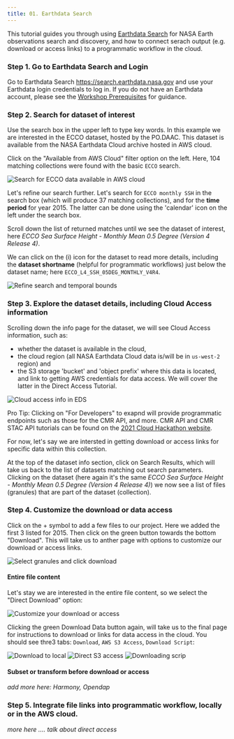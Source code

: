 ```yaml
---
title: 01. Earthdata Search
---
```


This tutorial guides you through using [Earthdata Search](https://search.earthdata.nasa.gov/) for NASA Earth observations search and discovery, and how to connect serach output (e.g. download or access links) to a programmatic workflow in the cloud. 

### Step 1. Go to Earthdata Search and Login

Go to Earthdata Search <https://search.earthdata.nasa.gov> and use your Earthdata login credentials to log in. If you do not have an Earthdata account, please see the [Workshop Prerequisites](https://nasa-openscapes.github.io/2021-Cloud-Workshop-AGU/logistics/prerequisites.html) for guidance.

### Step 2. Search for dataset of interest

Use the search box in the upper left to type key words. In this example we are interested in the ECCO dataset, hosted by the PO.DAAC. This dataset is available from the NASA Earthdata Cloud archive hosted in AWS cloud. 

Click on the "Available from AWS Cloud" filter option on the left. Here, 104 matching collections were found with the basic `ECCO` search.

![Search for ECCO data available in AWS cloud](./img/search_ecco.png)

Let's refine our search further. Let's search for `ECCO monthly SSH` in the search box (which will produce 37 matching collections), and for the **time period** for year 2015. The latter can be done using the 'calendar' icon on the left under the search box. 

Scroll down the list of returned matches until we see the dataset of interest, here *ECCO Sea Surface Height - Monthly Mean 0.5 Degree (Version 4 Release 4)*.

We can click on the (i) icon for the dataset to read more details, including the **dataset shortname** (helpful for programmatic workflows) just below the dataset name; here `ECCO_L4_SSH_05DEG_MONTHLY_V4R4`.

![Refine search and temporal bounds](./img/refine_ecco.png)

### Step 3. Explore the dataset details, including Cloud Access information

Scrolling down the info page for the dataset, we will see Cloud Access information, such as:

- whether the dataset is available in the cloud, 
- the cloud region (all NASA Earthdata Cloud data is/will be in `us-west-2` region) and 
- the S3 storage 'bucket' and 'object prefix' where this data is located, and link to getting AWS credentials for data access. We will cover the latter in the Direct Access Tutorial. 

![Cloud access info in EDS](./img/cloud_access_info.png)

Pro Tip: Clicking on "For Developers" to exapnd will provide programmatic endpoints such as those for the CMR API, and more. CMR API and CMR STAC API tutorials can be found on the [2021 Cloud Hackathon website](https://nasa-openscapes.github.io/2021-Cloud-Hackathon/tutorials/).

For now, let's say we are intersted in getting download or access links for specific data within this collection.

At the top of the dataset info section, click on Search Results, which will take us back to the list of datasets matching out search parameters. Clicking on the dataset (here again it's the same *ECCO Sea Surface Height - Monthly Mean 0.5 Degree (Version 4 Release 4)*) we now see a list of files (granules) that are part of the dataset (collection). 

### Step 4. Customize the download or data access

Click on the + symbol to add a few files to our project. Here we added the first 3 listed for 2015. Then click on the green button towards the bottom "Download". This will take us to anther page with options to customize our download or access links.

![Select granules and click download](./img/select_granules_download.png)

#### Entire file content

Let's stay we are interested in the entire file content, so we select the "Direct Download" option:

![Customize your download or access](./img/custom_download.png)

Clicking the green Download Data button again, will take us to the final page for instructions to download or links for data access in the cloud. You should see thre3 tabs: `Download`, `AWS S3 Access`, `Download Script`:

![Download to local](./img/download.png)
![Direct S3 access](./img/AWS_s3_access.png)
![Downloading scrip](./img/download_script.png)

#### Subset or transform before download or access

*add more here: Harmony, Opendap*

### Step 5. Integrate file links into programmatic workflow, locally or in the AWS cloud. 

*more here .... talk about direct access*



